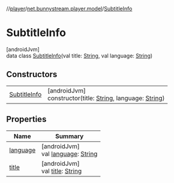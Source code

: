 //[player](../../../index.md)/[net.bunnystream.player.model](../index.md)/[SubtitleInfo](index.md)

# SubtitleInfo

[androidJvm]\
data class [SubtitleInfo](index.md)(val title: [String](https://kotlinlang.org/api/latest/jvm/stdlib/kotlin-stdlib/kotlin/-string/index.html), val language: [String](https://kotlinlang.org/api/latest/jvm/stdlib/kotlin-stdlib/kotlin/-string/index.html))

## Constructors

| | |
|---|---|
| [SubtitleInfo](-subtitle-info.md) | [androidJvm]<br>constructor(title: [String](https://kotlinlang.org/api/latest/jvm/stdlib/kotlin-stdlib/kotlin/-string/index.html), language: [String](https://kotlinlang.org/api/latest/jvm/stdlib/kotlin-stdlib/kotlin/-string/index.html)) |

## Properties

| Name | Summary |
|---|---|
| [language](language.md) | [androidJvm]<br>val [language](language.md): [String](https://kotlinlang.org/api/latest/jvm/stdlib/kotlin-stdlib/kotlin/-string/index.html) |
| [title](title.md) | [androidJvm]<br>val [title](title.md): [String](https://kotlinlang.org/api/latest/jvm/stdlib/kotlin-stdlib/kotlin/-string/index.html) |
